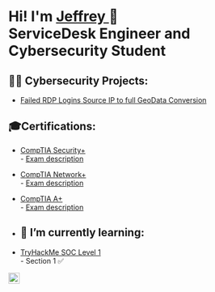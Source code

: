 <h1>Hi! I'm <a href="https://www.linkedin.com/in/jeffreyedeh/" >Jeffrey </a> 👋 <br/>ServiceDesk Engineer</a> <a > and Cybersecurity Student</a></h1>

<h2>👨‍💻 Cybersecurity Projects:</h2>

  - [Failed RDP Logins Source IP to full GeoData Conversion](https://github.com/JeffreyEdeh/Failed_RDP_Logins_Source_IP_to_full_GeoData_Conversion)

<h2> 🎓Certifications:</h2>

 - [CompTIA Security+](https://i.imgur.com/gz9xTs3.png)<br/> - [Exam description](https://www.comptia.org/certifications/security) 
 - [CompTIA Network+](https://i.imgur.com/1soDNcr.png)<br/> - [Exam description](https://www.comptia.org/certifications/network)
- [CompTIA A+](https://i.imgur.com/E0TI0nN.png)<br/> - [Exam description](https://www.comptia.org/certifications/a)

- <h2>🌱 I’m currently learning:</h2>

- [TryHackMe SOC Level 1](https://tryhackme.com/path/outline/soclevel1)<br/> - Section 1 ✅
  
  

[<img align="left" alt="JeffreyEdeh | LinkedIn" width="22px" src="https://cdn.jsdelivr.net/npm/simple-icons@v3/icons/linkedin.svg" />][linkedin]

[linkedin]: https://www.linkedin.com/in/jeffreyedeh/
<!--
### Hi there 👋

<!--
**JeffreyEdeh/JeffreyEdeh** is a ✨ _special_ ✨ repository because its `README.md` (this file) appears on your GitHub profile.

Here are some ideas to get you started:

- 🔭 I’m currently working on ...
- 🌱 I’m currently learning ...
- 👯 I’m looking to collaborate on ...
- 🤔 I’m looking for help with ...
- 💬 Ask me about ...
- 📫 How to reach me: ...
- 😄 Pronouns: ...
- ⚡ Fun fact: ...
-->
